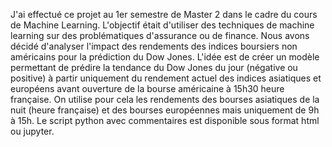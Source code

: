 J'ai effectué ce projet au 1er semestre de Master 2 dans le cadre du cours de Machine Learning. L'objectif était d'utiliser des techniques de machine learning sur des problématiques d'assurance ou de finance. Nous avons décidé d'analyser l'impact des rendements des indices boursiers non américains pour la prédiction du Dow Jones. L'idée est de créer un modèle permettant de prédire la tendance du Dow Jones du jour (négative ou positive) à partir uniquement du rendement actuel des indices asiatiques et européens avant ouverture de la bourse américaine à 15h30 heure française. On utilise pour cela les rendements des bourses asiatiques de la nuit (heure française) et des bourses européennes mais uniquement de 9h à 15h. Le script python avec commentaires est disponible sous format html ou jupyter.
